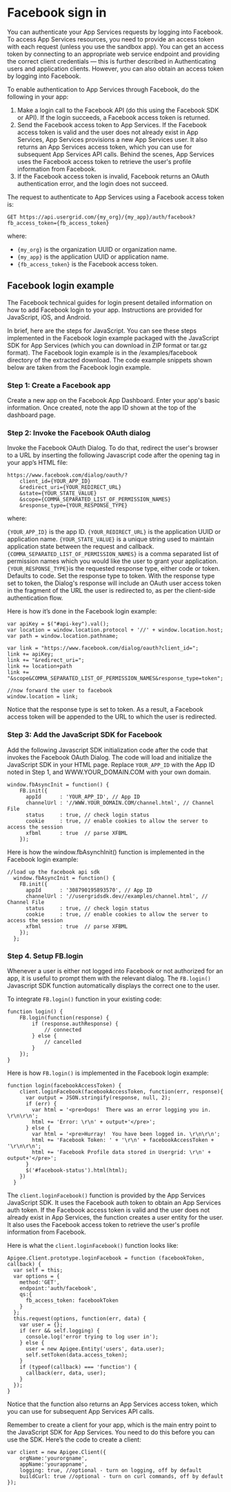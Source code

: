 # Facebook sign in

You can authenticate your App Services requests by logging into Facebook. To access App Services resources, you need to provide an access token with each request (unless you use the sandbox app). You can get an access token by connecting to an appropriate web service endpoint and providing the correct client credentials — this is further described in Authenticating users and application clients. However, you can also obtain an access token by logging into Facebook.

To enable authentication to App Services through Facebook, do the following in your app:

1. Make a login call to the Facebook API (do this using the Facebook SDK or API). If the login succeeds, a Facebook access token is returned.
2. Send the Facebook access token to App Services. If the Facebook access token is valid and the user does not already exist in App Services, App Services provisions a new App Services user. It also returns an App Services access token, which you can use for subsequent App Services API calls. Behind the scenes, App Services uses the Facebook access token to retrieve the user's profile information from Facebook.
3. If the Facebook access token is invalid, Facebook returns an OAuth authentication error, and the login does not succeed.

The request to authenticate to App Services using a Facebook access token is:

    GET https://api.usergrid.com/{my_org}/{my_app}/auth/facebook?fb_access_token={fb_access_token}
    
where:

* ``{my_org}`` is the organization UUID or organization name.
* ``{my_app}`` is the application UUID or application name.
* ``{fb_access_token}`` is the Facebook access token.

## Facebook login example
The Facebook technical guides for login present detailed information on how to add Facebook login to your app. Instructions are provided for JavaScript, iOS, and Android.

In brief, here are the steps for JavaScript. You can see these steps implemented in the Facebook login example packaged with the JavaScript SDK for App Services (which you can download in ZIP format or tar.gz format). The Facebook login example is in the /examples/facebook directory of the extracted download. The code example snippets shown below are taken from the Facebook login example.

### Step 1: Create a Facebook app
Create a new app on the Facebook App Dashboard. Enter your app's basic information. Once created, note the app ID shown at the top of the dashboard page.

### Step 2: Invoke the Facebook OAuth dialog
Invoke the Facebook OAuth Dialog. To do that, redirect the user's browser to a URL by inserting the following Javascript code after the opening <body> tag in your app’s HTML file:

    https://www.facebook.com/dialog/oauth/?
        client_id={YOUR_APP_ID}
        &redirect_uri={YOUR_REDIRECT_URL}
        &state={YOUR_STATE_VALUE}
        &scope={COMMA_SEPARATED_LIST_OF_PERMISSION_NAMES}
        &response_type={YOUR_RESPONSE_TYPE}
    
where:

``{YOUR_APP_ID}`` is the app ID.
``{YOUR_REDIRECT_URL}`` is the application UUID or application name.
``{YOUR_STATE_VALUE}`` is a unique string used to maintain application state between the request and callback.
``{COMMA_SEPARATED_LIST_OF_PERMISSION_NAMES}`` is a comma separated list of permission names which you would like the user to grant your application.
``{YOUR_RESPONSE_TYPE}``is the requested response type, either code or token. Defaults to code. Set the response type to token. With the response type set to token, the Dialog's response will include an OAuth user access token in the fragment of the URL the user is redirected to, as per the client-side authentication flow.

Here is how it’s done in the Facebook login example:

    var apiKey = $("#api-key").val();
    var location = window.location.protocol + '//' + window.location.host;
    var path = window.location.pathname;

    var link = "https://www.facebook.com/dialog/oauth?client_id=";
    link += apiKey;
    link += "&redirect_uri=";
    link += location+path
    link += "&scope&COMMA_SEPARATED_LIST_OF_PERMISSION_NAMES&response_type=token";

    //now forward the user to facebook
    window.location = link;
    
Notice that the response type is set to token. As a result, a Facebook access token will be appended to the URL to which the user is redirected.

### Step 3: Add the JavaScript SDK for Facebook
Add the following Javascript SDK initialization code after the code that invokes the Facebook OAuth Dialog. The code will load and initialize the JavaScript SDK in your HTML page. Replace ``YOUR_APP_ID`` with the App ID noted in Step 1, and WWW.YOUR_DOMAIN.COM with your own domain.

    window.fbAsyncInit = function() {
        FB.init({
          appId      : 'YOUR_APP_ID', // App ID
          channelUrl : '//WWW.YOUR_DOMAIN.COM/channel.html', // Channel File
          status     : true, // check login status
          cookie     : true, // enable cookies to allow the server to access the session
          xfbml      : true  // parse XFBML
        });
    
Here is how the window.fbAsynchInit() function is implemented in the Facebook login example:

    //load up the facebook api sdk
      window.fbAsyncInit = function() {
        FB.init({
          appId      : '308790195893570', // App ID
          channelUrl : '//usergridsdk.dev//examples/channel.html', // Channel File
          status     : true, // check login status
          cookie     : true, // enable cookies to allow the server to access the session
          xfbml      : true  // parse XFBML
        });
      };
      
### Step 4. Setup FB.login
Whenever a user is either not logged into Facebook or not authorized for an app, it is useful to prompt them with the relevant dialog. The ``FB.login()`` Javascript SDK function automatically displays the correct one to the user.

To integrate ``FB.login()`` function in your existing code:

    function login() {
        FB.login(function(response) {
            if (response.authResponse) {
                // connected
            } else {
                // cancelled
            }
        });
    }

Here is how ``FB.login()`` is implemented in the Facebook login example:

    function login(facebookAccessToken) {
        client.loginFacebook(facebookAccessToken, function(err, response){
          var output = JSON.stringify(response, null, 2);
          if (err) {
            var html = '<pre>Oops!  There was an error logging you in. \r\n\r\n';
            html += 'Error: \r\n' + output+'</pre>';
          } else {
            var html = '<pre>Hurray!  You have been logged in. \r\n\r\n';
            html += 'Facebook Token: ' + '\r\n' + facebookAccessToken + '\r\n\r\n';
            html += 'Facebook Profile data stored in Usergrid: \r\n' + output+'</pre>';
          }
          $('#facebook-status').html(html);
        })
      }
 
The ``client.loginFacebook()`` function is provided by the App Services JavaScript SDK. It uses the Facebook auth token to obtain an App Services auth token. If the Facebook access token is valid and the user does not already exist in App Services, the function creates a user entity for the user. It also uses the Facebook access token to retrieve the user's profile information from Facebook.

Here is what the ``client.loginFacebook()`` function looks like:

    Apigee.Client.prototype.loginFacebook = function (facebookToken, callback) {
      var self = this;
      var options = {
        method:'GET',
        endpoint:'auth/facebook',
        qs:{
          fb_access_token: facebookToken
        }
      };
      this.request(options, function(err, data) {
        var user = {};
        if (err && self.logging) {
          console.log('error trying to log user in');
        } else {
          user = new Apigee.Entity('users', data.user);
          self.setToken(data.access_token);
        }
        if (typeof(callback) === 'function') {
          callback(err, data, user);
        }
      });
    }

Notice that the function also returns an App Services access token, which you can use for subsequent App Services API calls.

Remember to create a client for your app, which is the main entry point to the JavaScript SDK for App Services. You need to do this before you can use the SDK. Here’s the code to create a client:

    var client = new Apigee.Client({
        orgName:'yourorgname',
        appName:'yourappname',
        logging: true, //optional - turn on logging, off by default
        buildCurl: true //optional - turn on curl commands, off by default
    });

